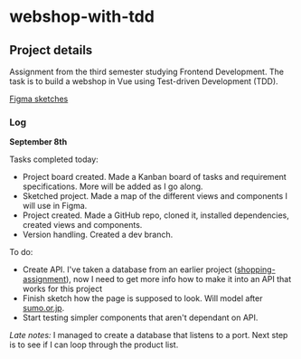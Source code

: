 # webshop-with-tdd

## Project details
Assignment from the third semester studying Frontend Development. The task is to build a webshop in Vue using Test-driven Development (TDD). 

[Figma sketches](https://www.figma.com/file/1kOgUaWugjZF6SvEFDwv87/webshop-tdd-sketch?node-id=3%3A22)

### Log

**September 8th**

Tasks completed today:
- Project board created. Made a Kanban board of tasks and requirement specifications. More will be added as I go along.
- Sketched project. Made a map of the different views and components I will use in Figma. 
- Project created. Made a GitHub repo, cloned it, installed dependencies, created views and components.
- Version handling. Created a dev branch.

To do:
- Create API. I've taken a database from an earlier project ([shopping-assignment](https://github.com/Vicachu42/shopping-assignment)), now I need to get more info how to make it into an API that works for this project
- Finish sketch how the page is supposed to look. Will model after [sumo.or.jp](https://www.sumo.or.jp/En/).
- Start testing simpler components that aren't dependant on API.

*Late notes:* I managed to create a database that listens to a port. Next step is to see if I can loop through the product list.